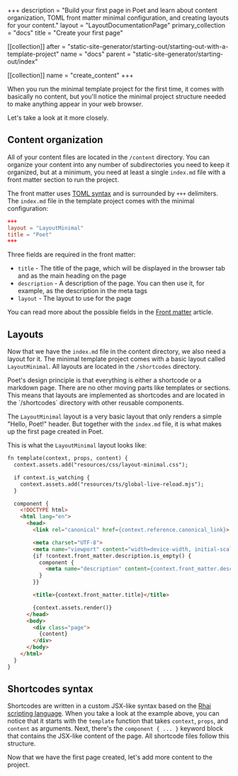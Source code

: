 +++
description = "Build your first page in Poet and learn about content organization, TOML front matter minimal configuration, and creating layouts for your content."
layout = "LayoutDocumentationPage"
primary_collection = "docs"
title = "Create your first page"

[[collection]]
after = "static-site-generator/starting-out/starting-out-with-a-template-project"
name = "docs"
parent = "static-site-generator/starting-out/index"

[[collection]]
name = "create_content"
+++

When you run the minimal template project for the first time, it comes with basically no content, but you'll notice the minimal project structure needed to make anything appear in your web browser. 

Let's take a look at it more closely.

## Content organization

All of your content files are located in the `/content` directory. You can organize your content into any number of subdirectories you need to keep it organized, but at a minimum, you need at least a single `index.md` file with a front matter section to run the project.

The front matter uses [TOML syntax](https://toml.io/) and is surrounded by `+++` delimiters. The `index.md` file in the template project comes with the minimal configuration:

```toml
+++
layout = "LayoutMinimal"
title = "Poet"
+++
```

Three fields are required in the front matter:

- `title` - The title of the page, which will be displayed in the browser tab and as the main heading on the page
- `description` - A description of the page. You can then use it, for example, as the description in the meta tags
- `layout` - The layout to use for the page

You can read more about the possible fields in the [Front matter](static-site-generator/references/front-matter) article.

## Layouts

Now that we have the `index.md` file in the content directory, we also need a layout for it. The minimal template project comes with a basic layout called `LayoutMinimal`. All layouts are located in the `/shortcodes` directory. 

<Note>
    Poet's design principle is that everything is either a shortcode or a markdown page. There are no other moving parts like templates or sections. This means that layouts are implemented as shortcodes and are located in the `/shortcodes` directory with other reusable components.
</Note>

The `LayoutMinimal` layout is a very basic layout that only renders a simple "Hello, Poet!" header. But together with the `index.md` file, it is what makes up the first page created in Poet.

This is what the `LayoutMinimal` layout looks like:

```html label:"rhai"
fn template(context, props, content) {
  context.assets.add("resources/css/layout-minimal.css");

  if context.is_watching {
    context.assets.add("resources/ts/global-live-reload.mjs");
  }

  component {
    <!DOCTYPE html>
    <html lang="en">
      <head>
        <link rel="canonical" href={context.reference.canonical_link}>

        <meta charset="UTF-8">
        <meta name="viewport" content="width=device-width, initial-scale=1">
        {if !context.front_matter.description.is_empty() {
          component {
            <meta name="description" content={context.front_matter.description}>
          }
        }}

        <title>{context.front_matter.title}</title>

        {context.assets.render()}
      </head>
      <body>
        <div class="page">
          {content}
        </div>
      </body>
    </html>
  }
}
```

## Shortcodes syntax

Shortcodes are written in a custom JSX-like syntax based on the [Rhai scripting language](https://rhai.rs/). When you take a look at the example above, you can notice that it starts with the `template` function that takes `context`, `props`, and `content` as arguments. Next, there's the `component { ... }` keyword block that contains the JSX-like content of the page. All shortcode files follow this structure. 

Now that we have the first page created, let's add more content to the project.
